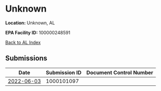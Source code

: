 # Unknown

**Location:** Unknown, AL

**EPA Facility ID:** 100000248591

[Back to AL Index](../../index.md)

## Submissions

| Date | Submission ID | Document Control Number |
|------|--------------|-------------------------|
| [2022-06-03](submissions/1000101097.md) | 1000101097 |  |

